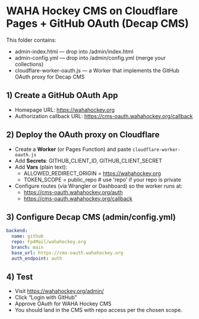 # WAHA Hockey CMS on Cloudflare Pages + GitHub OAuth (Decap CMS)

This folder contains:
- admin-index.html  — drop into /admin/index.html
- admin-config.yml  — drop into /admin/config.yml (merge your collections)
- cloudflare-worker-oauth.js — a Worker that implements the GitHub OAuth proxy for Decap CMS

## 1) Create a GitHub OAuth App
- Homepage URL: https://wahahockey.org
- Authorization callback URL: https://cms-oauth.wahahockey.org/callback

## 2) Deploy the OAuth proxy on Cloudflare
- Create a **Worker** (or Pages Function) and paste `cloudflare-worker-oauth.js`
- Add **Secrets**: GITHUB_CLIENT_ID, GITHUB_CLIENT_SECRET
- Add **Vars** (plain text): 
  - ALLOWED_REDIRECT_ORIGIN = https://wahahockey.org
  - TOKEN_SCOPE = public_repo   # use 'repo' if your repo is private
- Configure routes (via Wrangler or Dashboard) so the worker runs at:
  - https://cms-oauth.wahahockey.org/auth
  - https://cms-oauth.wahahockey.org/callback

## 3) Configure Decap CMS (admin/config.yml)
```yaml
backend:
  name: github
  repo: Fp4Mail/wahahockey.org
  branch: main
  base_url: https://cms-oauth.wahahockey.org
  auth_endpoint: auth
```

## 4) Test
- Visit https://wahahockey.org/admin/
- Click “Login with GitHub”
- Approve OAuth for WAHA Hockey CMS
- You should land in the CMS with repo access per the chosen scope.

